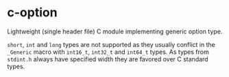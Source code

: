 # c-option

Lightweight (single header file) C module implementing generic option type.

`short`, `int` and `long` types are not supported as they usually conflict in the `_Generic` macro with `int16_t`, `int32_t` and `int64_t` types.
As types from `stdint.h` always have specified width they are favored over C standard types.
